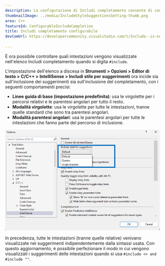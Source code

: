 ```yaml
---
description: La configurazione di Includi completamento consente di controllare quali intestazioni vengono visualizzate nell'elenco Includi completamento.
thumbnailImage: ../media/IncludeStyleSuggestionsSetting-thumb.png
area: C++
featureId: ConfigurableIncludeCompletion
title: Includi completamento configurabile
devComUrl: https://developercommunity.visualstudio.com/t/Include--is-now-behaving-the-same-as-/10538420

---
```



È ora possibile controllare quali intestazioni vengono visualizzate nell'elenco Includi completamento quando si digita `#include`.

L'impostazione dell'elenco a discesa in **Strumenti > Opzioni > Editor di testo > C/C++ > IntelliSense > Includi stile per suggerimenti** ora incide sia sull'inclusione dei suggerimenti sia sull'inclusione del completamento, con i seguenti comportamenti precisi:

- **Linee guida di base (impostazione predefinita)**: usa le virgolette per i percorsi relativi e le parentesi angolari per tutto il resto.
- **Modalità virgolette**: usa le virgolette per tutte le intestazioni, tranne quelle standard che sono tra parentesi angolari.
- **Modalità parentesi angolari**: usa le parentesi angolari per tutte le intestazioni che fanno parte del percorso di inclusione.

![Impostazione Includi stile per suggerimenti](../media/IncludeStyleSuggestionsSetting.png)

In precedenza, tutte le intestazioni (tranne quelle relative) venivano visualizzate nei suggerimenti indipendentemente dalla sintassi usata. Con questo aggiornamento, è possibile perfezionare il modo in cui vengono visualizzati i suggerimenti delle intestazioni quando si usa `#include <> and #include ""`.
